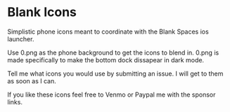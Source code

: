 # Blank Icons
Simplistic phone icons meant to coordinate with the Blank Spaces ios launcher.

Use 0.png as the phone background to get the icons to blend in. 0.png is made specifically to make the bottom dock dissapear in dark mode.

Tell me what icons you would use by submitting an issue. I will get to them as soon as I can.

If you like these icons feel free to Venmo or Paypal me with the sponsor links.
